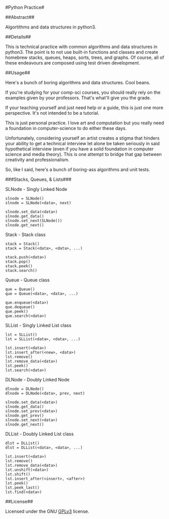 #Python Practice#

##Abstract##

Algortithms and data structures in python3.

##Details##

This is technical practice with common algorithms and data structures in python3. The point is to not use built-in functions and classes and create homebrew stacks, queues, heaps, sorts, trees, and graphs. Of course, all of these endeavours are composed using test driven development.

##Usage##

Here's a bunch of boring algorithms and data structures. Cool beans.

If you're studying for your comp-sci courses, you should really rely on the examples given by your professors. That's what'll give you the grade.

If your teaching yourself and just need help or a guide, this is just one more perspective. It's not intended to be a tutorial.

This is just personal practice. I love art and computation but you really need a foundation in computer-science to do either these days.

Unfortunately, considering yourself an artist creates a stigma that hinders your ability to get a technical interview let alone be taken seriously in said hypothetical interview (even if you have a solid foundation in computer science and media theory). This is one attempt to bridge that gap between creativity and professionalism. 

So, like I said, here's a bunch of boring-ass algorithms and unit tests.


###Stacks, Queues, & Lists###

SLNode - Singly Linked Node

```
slnode = SLNode()
slnode = SLNode(<data>, next)

slnode.set_data(<data>)
slnode.get_data()
slnode.set_next(SLNode())
slnode.get_next()
```

Stack - Stack class

```
stack = Stack()
stack = Stack(<data>, <data>, ...)

stack.push(<data>)
stack.pop()
stack.peek()
stack.search()
```

Queue - Queue class

```
que = Queue()
que = Queue(<data>, <data>, ...)

que.enqueue(<data>)
que.dequeue()
que.peek()
que.search(<data>)
```

SLList - Singly Linked List class

```
lst = SLList()
lst = SLList(<data>, <data>, ...)

lst.insert(<data>)
lst.insert_after(<new>, <data>)
lst.remove()
lst.remove_data(<data>)
lst.peek()
lst.search(<data>)
```

DLNode - Doubly Linked Node

```
dlnode = DLNode()
dlnode = DLNode(<data>, prev, next)

slnode.set_data(<data>)
slnode.get_data()
slnode.set_prev(<data>)
slnode.get_prev()
slnode.set_next(<data>)
slnode.get_next()
```

DLList - Doubly Linked List class

```
dlst = DLList()
dlst = DLList(<data>, <data>, ...)

lst.insert(<data>)
lst.remove()
lst.remove_data(<data>)
lst.unshift(<data>)
lst.shift()
lst.insert_after(<insert>, <after>)
lst.peek()
lst.peek_last()
lst.find(<data>)
```
##License##

Licensed under the GNU [GPLv3](https://www.gnu.org/licenses/gpl-3.0.en.html) license.
